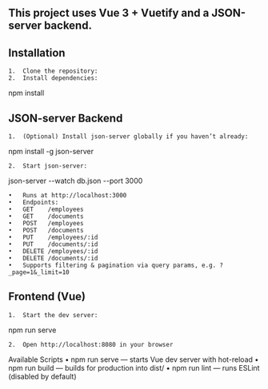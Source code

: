 ## This project uses Vue 3 + Vuetify and a JSON-server backend.


## Installation
	1.	Clone the repository:
	2.	Install dependencies:

npm install



## JSON-server Backend
	1.	(Optional) Install json-server globally if you haven’t already:

npm install -g json-server


	2.	Start json-server:

json-server --watch db.json --port 3000

	•	Runs at http://localhost:3000
	•	Endpoints:
	•	GET    /employees
	•	GET    /documents
	•	POST   /employees
	•	POST   /documents
	•	PUT    /employees/:id
	•	PUT    /documents/:id
	•	DELETE /employees/:id
	•	DELETE /documents/:id
	•	Supports filtering & pagination via query params, e.g. ?_page=1&_limit=10

## Frontend (Vue)
	1.	Start the dev server:

npm run serve


	2.	Open http://localhost:8080 in your browser

Available Scripts
	•	npm run serve — starts Vue dev server with hot-reload
	•	npm run build — builds for production into dist/
	•	npm run lint  — runs ESLint (disabled by default)